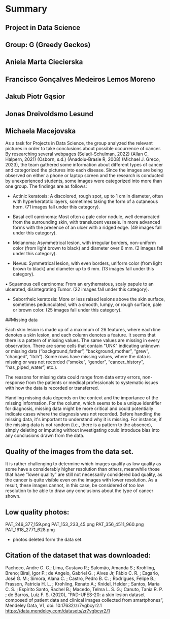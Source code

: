 # Summary
## Project in Data Science
## Group: G (Greedy Geckos)
 
## Aniela Marta Ciecierska
## Francisco Gonçalves Medeiros Lemos Moreno
## Jakub Piotr Gąsior
## Jonas Drøivoldsmo Lesund
## Michaela Macejovska



As a task for Projects in Data Science, the group analyzed the relevant pictures in order to take conclusions about possible occurrence of cancer. 
By researching several webpages (Seladi-Schulman, 2022) (Allan C. Halpern, 2021) (Osborn, s.d.) (Anadolu-Brasie R, 2008) (Michael J. Greco, 2023), 
the team gathered some information about different types of cancer and categorized the pictures into each disease. 
Since the images are being observed on either a phone or laptop screen and the research is conducted by unexperienced students, some images were categorized into more than one group. 
The findings are as follows:


*	Actinic keratosis: A discolored, rough spot, up to 1 cm in diameter, often with hyperkeratotic layers, sometimes taking the form of a cutaneous horn. (71 images fall under this category).

*	Basal cell carcinoma: Most often a pale color nodule, well demarcated from the surrounding skin, with translucent vessels. In more advanced forms with the presence of an ulcer with a ridged edge. 
(49 images fall under this category).

*	Melanoma: Asymmetrical lesion, with irregular borders, non-uniform color (from light brown to black) and diameter over 6 mm. (2 images fall under this category).

* Nevus: Symmetrical lesion, with even borders, uniform color (from light brown to black) and diameter up to 6 mm. (13 images fall under this category).

•	Squamous cell carcinoma: From an erythematous, scaly papule to an ulcerated, disintegrating Tumor. (22 images fall under this category).

*	Seborrheic keratosis: More or less raised lesions above the skin surface, sometimes pedunculated, with a smooth, lumpy, or rough surface, pale or brown color. (25 images fall under this category).



##Missing data	

Each skin lesion is made up of a maximum of 26 features, where each line denotes a skin lesion, and each column denotes a feature. It seems that there is a pattern of missing values. 
The same values are missing in every observation. There are some cells that contain "UNK" indicating unknown or missing data (“background_father”, “background_mother”, “grew”, “changed”, “itch”). 
Some rows have missing values, where the data is missing or was not recorded (“smoke”, “gender”, “cancer_history”, “has_piped_water”, etc.).

The reasons for missing data could range from data entry errors, non-response from the patients or medical professionals to systematic issues with how the data is recorded or transferred. 

Handling missing data depends on the context and the importance of the missing information. For the column, which seems to be a unique identifier for diagnosis, 
missing data might be more critical and could potentially indicate cases where the diagnosis was not recorded. Before handling the missing data, it's important to understand why it is missing.
For instance, if the missing data is not random (i.e., there is a pattern to the absence), simply deleting or imputing without investigating could introduce bias into any conclusions drawn from the data.

## Quality of the images from the data set.

It is rather challenging to determine which images qualify as low quality as some have a considerably higher resolution than others, meanwhile those that have “lower quality” are still 
not necessarily considered bad quality, as the cancer is quite visible even on the images with lower resolution. As a result, these images cannot, in this case, be considered of too low resolution 
to be able to draw any conclusions about the type of cancer shown. 


## Low quality photos:
PAT_246_377_159.png
PAT_153_233_45.png
PAT_356_4511_960.png
PAT_1618_2771_628.png

* photos deleted form the data set. 

## Citation of the dataset that was downloaded:

Pacheco, Andre G. C.; Lima, Gustavo R.; Salomão, Amanda S.; Krohling, Breno; Biral, Igor P.; de Angelo, Gabriel G. ; Alves Jr, Fábio  C. R. ; Esgario, José G. M.; Simora, Alana C. ; 
Castro, Pedro B. C. ; Rodrigues, Felipe B.; Frasson, Patricia H. L. ; Krohling, Renato A.; Knidel, Helder ; Santos, Maria C. S. ; Espírito Santo, Rachel B.; Macedo, Telma L. S. G.; 
Canuto, Tania R. P. ; de Barros, Luíz F. S. (2020), “PAD-UFES-20: a skin lesion dataset composed of patient data and clinical images collected from smartphones”, Mendeley Data, V1, doi: 10.17632/zr7vgbcyr2.1
https://data.mendeley.com/datasets/zr7vgbcyr2/1
